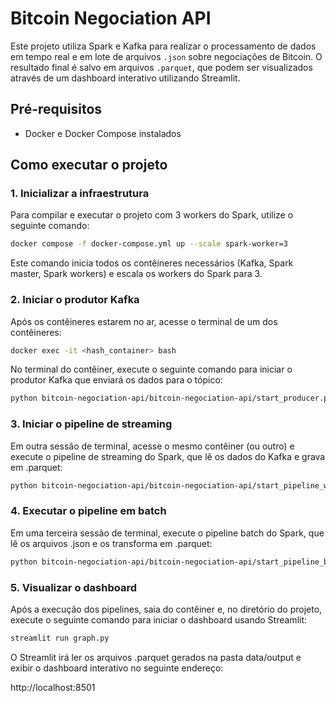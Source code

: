 # Bitcoin Negociation API

Este projeto utiliza Spark e Kafka para realizar o processamento de dados em tempo real e em lote de arquivos `.json` sobre negociações de Bitcoin. O resultado final é salvo em arquivos `.parquet`, que podem ser visualizados através de um dashboard interativo utilizando Streamlit.

## Pré-requisitos

- Docker e Docker Compose instalados

## Como executar o projeto

### 1. Inicializar a infraestrutura

Para compilar e executar o projeto com 3 workers do Spark, utilize o seguinte comando:

```bash
docker compose -f docker-compose.yml up --scale spark-worker=3
```

Este comando inicia todos os contêineres necessários (Kafka, Spark master, Spark workers) e escala os workers do Spark para 3.

### 2. Iniciar o produtor Kafka
Após os contêineres estarem no ar, acesse o terminal de um dos contêineres:

```bash
docker exec -it <hash_container> bash
```

No terminal do contêiner, execute o seguinte comando para iniciar o produtor Kafka que enviará os dados para o tópico:
 ```bash
 python bitcoin-negociation-api/bitcoin-negociation-api/start_producer.py
 ```

### 3. Iniciar o pipeline de streaming
Em outra sessão de terminal, acesse o mesmo contêiner (ou outro) e execute o pipeline de streaming do Spark, que lê os dados do Kafka e grava em .parquet:
```bash
python bitcoin-negociation-api/bitcoin-negociation-api/start_pipeline_writer.py
```

### 4. Executar o pipeline em batch
Em uma terceira sessão de terminal, execute o pipeline batch do Spark, que lê os arquivos .json e os transforma em .parquet:

```bash
python bitcoin-negociation-api/bitcoin-negociation-api/start_pipeline_batch.py
```

### 5. Visualizar o dashboard
Após a execução dos pipelines, saia do contêiner e, no diretório do projeto, execute o seguinte comando para iniciar o dashboard usando Streamlit:

```bash
streamlit run graph.py
````

O Streamlit irá ler os arquivos .parquet gerados na pasta data/output e exibir o dashboard interativo no seguinte endereço:

http://localhost:8501